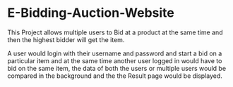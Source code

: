 # E-Bidding-Auction-Website
This Project allows multiple users to Bid at a product at the same time and then the highest bidder will get the item.

A user would login with their username and password and start a bid on a particular item and at the same time another user logged in would have to bid on the same item, the data 
of both the users or multiple users would be compared in the background and the the Result page would be displayed.
